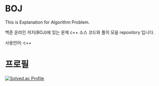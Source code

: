 # BOJ
This is Explanation for Algorithm Problem.

백준 온라인 저지(BOJ)에 있는 문제 c++ 소스 코드와 풀이 모음 repository 입니다.

사용언어: c++

# 프로필
[![Solved.ac Profile](http://mazassumnida.wtf/api/v2/generate_badge?boj=dkswnkk)](https://solved.ac/dkswnkk/)
